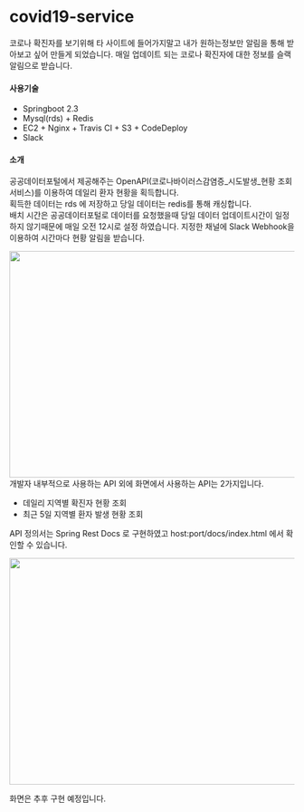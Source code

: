 # covid19-service
코로나 확진자를 보기위해 타 사이트에 들어가지말고 내가 원하는정보만 알림을 통해 받아보고 싶어 만들게 되었습니다.
매일 업데이트 되는 코로나 확진자에 대한 정보를 슬랙 알림으로 받습니다.

#### 사용기술
- Springboot 2.3
- Mysql(rds) + Redis
- EC2 + Nginx + Travis CI + S3 + CodeDeploy
- Slack

#### 소개
공공데이터포털에서 제공해주는 OpenAPI(코로나바이러스감염증_시도발생_현황 조회 서비스)를 이용하여 데일리 환자 현황을 획득합니다.  
획득한 데이터는 rds 에 저장하고 당일 데이터는 redis를 통해 캐싱합니다.  
배치 시간은 공공데이터포털로 데이터를 요청했을때 당일 데이터 업데이트시간이 일정하지 않기때문에 매일 오전 12시로 설정 하였습니다.
지정한 채널에 Slack Webhook을 이용하여 시간마다 현황 알림을 받습니다.   
 
<img src="https://user-images.githubusercontent.com/55048593/95573567-9a80b400-0a66-11eb-8b99-77d0107c2bb5.png" width="600" height="400">
개발자 내부적으로 사용하는 API 외에 화면에서 사용하는 API는 2가지입니다.

- 데일리 지역별 확진자 현황 조회
- 최근 5일 지역별 환자 발생 현황 조회

API 정의서는 Spring Rest Docs 로 구현하였고 host:port/docs/index.html 에서 확인할 수 있습니다.

<img src="https://user-images.githubusercontent.com/55048593/95429408-51a4fe80-0985-11eb-9a79-1d9a917260c0.png" width="600" height="400">

화면은 추후 구현 예정입니다.


